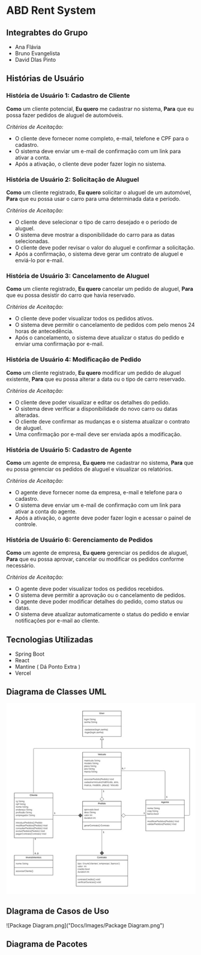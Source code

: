 # **ABD Rent System**

## Integrabtes do Grupo

- Ana Flávia
- Bruno Evangelista
- David DIas Pinto

## Histórias de Usuário
### História de Usuário 1: Cadastro de Cliente

**Como** um cliente potencial,
**Eu quero** me cadastrar no sistema,
**Para** que eu possa fazer pedidos de aluguel de automóveis.

*Critérios de Aceitação:*

- O cliente deve fornecer nome completo, e-mail, telefone e CPF para o cadastro.
- O sistema deve enviar um e-mail de confirmação com um link para ativar a conta.
- Após a ativação, o cliente deve poder fazer login no sistema.



### História de Usuário 2: Solicitação de Aluguel

**Como** um cliente registrado,
**Eu quero** solicitar o aluguel de um automóvel,
**Para** que eu possa usar o carro para uma determinada data e período.

*Critérios de Aceitação:*

- O cliente deve selecionar o tipo de carro desejado e o período de aluguel.
- O sistema deve mostrar a disponibilidade do carro para as datas selecionadas.
- O cliente deve poder revisar o valor do aluguel e confirmar a solicitação.
- Após a confirmação, o sistema deve gerar um contrato de aluguel e enviá-lo por e-mail.



### História de Usuário 3: Cancelamento de Aluguel

**Como** um cliente registrado,
**Eu quero** cancelar um pedido de aluguel,
**Para** que eu possa desistir do carro que havia reservado.

*Critérios de Aceitação:*

- O cliente deve poder visualizar todos os pedidos ativos.
- O sistema deve permitir o cancelamento de pedidos com pelo menos 24 horas de antecedência.
- Após o cancelamento, o sistema deve atualizar o status do pedido e enviar uma confirmação por e-mail.


### História de Usuário 4: Modificação de Pedido

**Como** um cliente registrado,
**Eu quero** modificar um pedido de aluguel existente,
**Para** que eu possa alterar a data ou o tipo de carro reservado.

 *Critérios de Aceitação:*

- O cliente deve poder visualizar e editar os detalhes do pedido.
- O sistema deve verificar a disponibilidade do novo carro ou datas alteradas.
- O cliente deve confirmar as mudanças e o sistema atualizar o contrato de aluguel.
- Uma confirmação por e-mail deve ser enviada após a modificação.


### História de Usuário 5: Cadastro de Agente

**Como** um agente de empresa,
**Eu quero** me cadastrar no sistema,
**Para** que eu possa gerenciar os pedidos de aluguel e visualizar os relatórios.

*Critérios de Aceitação:*

- O agente deve fornecer nome da empresa, e-mail e telefone para o cadastro.
- O sistema deve enviar um e-mail de confirmação com um link para ativar a conta do agente.
- Após a ativação, o agente deve poder fazer login e acessar o painel de controle.


### História de Usuário 6: Gerenciamento de Pedidos

**Como** um agente de empresa,
**Eu quero** gerenciar os pedidos de aluguel,
**Para** que eu possa aprovar, cancelar ou modificar os pedidos conforme necessário.

 *Critérios de Aceitação:*

- O agente deve poder visualizar todos os pedidos recebidos.
- O sistema deve permitir a aprovação ou o cancelamento de pedidos.
- O agente deve poder modificar detalhes do pedido, como status ou datas.
- O sistema deve atualizar automaticamente o status do pedido e enviar notificações por e-mail ao cliente.

## Tecnologias Utilizadas

- Spring Boot
- React
- Mantine ( Dá Ponto Extra ) 
- Vercel

## Diagrama de Classes UML

![Diagrama de Classes UML.jpg](Docs/Images/UMLClassDiagram.jpg)

## DIagrama de Casos de Uso

![Package Diagram.png]("Docs/Images/Package Diagram.png")

## Diagrama de Pacotes
